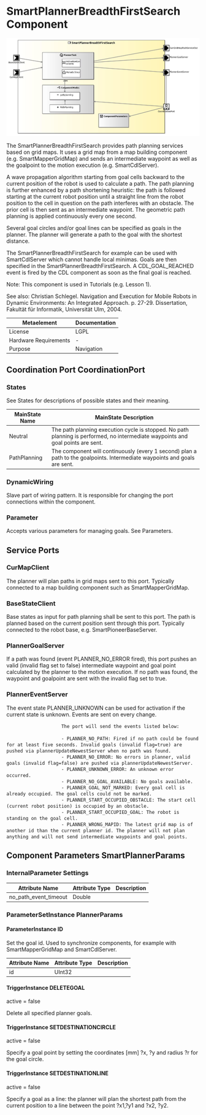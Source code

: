 <!--- This file is generated from the SmartPlannerBreadthFirstSearch.componentDocumentation model --->
<!--- do not modify this file manually as it will by automatically overwritten by the code generator, modify the model instead and re-generate this file --->

# SmartPlannerBreadthFirstSearch Component

![SmartPlannerBreadthFirstSearch-ComponentImage](https://github.com/Servicerobotics-Ulm/ComponentRepository/blob/master/SmartPlannerBreadthFirstSearch/model/SmartPlannerBreadthFirstSearchComponentDefinition.jpg)

The SmartPlannerBreadthFirstSearch provides path planning services based on grid maps. It uses a grid map from a map building component (e.g. SmartMapperGridMap) and sends an intermediate waypoint as well as the goalpoint to the motion execution (e.g. SmartCdlServer).

A wave propagation algorithm starting from goal cells backward to the current position of the robot is used to calculate a path. The path planning is further enhanced by a path shortening heuristic: the path is followed starting at the current robot position until a straight line from the robot position to the cell in question on the path interferes with an obstacle. The prior cell is then sent as an intermediate waypoint. The geometric path planning is applied continuously every one second.

Several goal circles and/or goal lines can be specified as goals in the planner. The planner will generate a path to the goal with the shortest distance.

The SmartPlannerBreadthFirstSearch for example can be used with SmartCdlServer which cannot handle local minimas. Goals are then specified in the SmartPlannerBreadthFirstSearch. A CDL_GOAL_REACHED event is fired by the CDL component as soon as the final goal is reached.

Note: This component is used in Tutorials (e.g. Lesson 1).

See also:
Christian Schlegel. Navigation and Execution for Mobile Robots in Dynamic Environments: An Integrated Approach. p. 27-29. Dissertation, Fakultät für Informatik, Universität Ulm, 2004. 

| Metaelement | Documentation |
|-------------|---------------|
| License | LGPL |
| Hardware Requirements | - |
| Purpose | 	Navigation |


## Coordination Port CoordinationPort


### States

See States for descriptions of possible states and their meaning.

| MainState Name | MainState Description |
|----------------|-----------------------|
| Neutral | The path planning execution cycle is stopped. No path planning is performed, no intermediate waypoints and goal points are sent. |
| PathPlanning | The component will continuously (every 1 second) plan a path to the goalpoints. Intermediate waypoints and goals are sent. |

### DynamicWiring

Slave part of wiring pattern. It is responsible for changing the port connections within the component.

### Parameter

Accepts various parameters for managing goals. See Parameters.

## Service Ports

### CurMapClient

The planner will plan paths in grid maps sent to this port. Typically connected to a map building component such as SmartMapperGridMap.

### BaseStateClient

Base states as input for path planning shall be sent to this port. The path is planned based on the current position sent through this port. Typically connected to the robot base, e.g. SmartPioneerBaseServer.

### PlannerGoalServer

If a path was found (event PLANNER_NO_ERROR fired), this port pushes an valid (invalid flag set to false) intermediate waypoint and goal point calculated by the planner to the motion execution. If no path was found, the waypoint and goalpoint are sent with the invalid flag set to true.

### PlannerEventServer

 The event state PLANNER_UNKNOWN can be used for activation if the current state is unknown. Events are sent on every change.

						The port will send the events listed below:

						- PLANNER_NO_PATH: Fired if no path could be found for at least five seconds. Invalid goals (invalid flag=true) are pushed via plannerUpdateNewestServer when no path was found.
						- PLANNER_NO_ERROR: No errors in planner, valid goals (invalid flag=false) are pushed via plannerUpdateNewestServer.
						- PLANNER_UNKNOWN_ERROR: An unknown error occurred.
						- PLANNER_NO_GOAL_AVAILABLE: No goals available.
						- PLANNER_GOAL_NOT_MARKED: Every goal cell is already occupied. The goal cells could not be marked.
						- PLANNER_START_OCCUPIED_OBSTACLE: The start cell (current robot position) is occupied by an obstacle.
						- PLANNER_START_OCCUPIED_GOAL: The robot is standing on the goal cell.
						- PLANNER_WRONG_MAPID: The latest grid map is of another id than the current planner id. The planner will not plan anything and will not send intermediate waypoints and goal points.



## Component Parameters SmartPlannerParams

### InternalParameter Settings

| Attribute Name | Attribute Type | Description |
|----------------|----------------|-------------|
| no_path_event_timeout | Double |  |

### ParameterSetInstance PlannerParams

#### ParameterInstance ID

Set the goal id. Used to synchronize components, for example with SmartMapperGridMap and SmartCdlServer.

| Attribute Name | Attribute Type | Description |
|----------------|----------------|-------------|
| id | UInt32 |  |

#### TriggerInstance DELETEGOAL

active = false

Delete all specified planner goals.

#### TriggerInstance SETDESTINATIONCIRCLE

active = false

Specify a goal point by setting the coordinates [mm] ?x, ?y and radius ?r for the goal circle.

#### TriggerInstance SETDESTINATIONLINE

active = false

Specify a goal as a line: the planner will plan the shortest path from the current position to a line between the point ?x1,?y1 and ?x2, ?y2.

